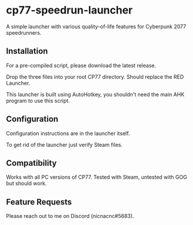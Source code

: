 # cp77-speedrun-launcher
A simple launcher with various quality-of-life features for Cyberpunk 2077 speedrunners.

## Installation
For a pre-compiled script, please download the latest release.

Drop the three files into your root CP77 directory. Should replace the RED Launcher.

This launcher is built using AutoHotkey, you shouldn't need the main AHK program to use this script.

## Configuration
Configuration instructions are in the launcher itself.

To get rid of the launcher just verify Steam files.

## Compatibility
Works with all PC versions of CP77. Tested with Steam, untested with GOG but should work.

## Feature Requests
Please reach out to me on Discord (nicnacnc#5683).
